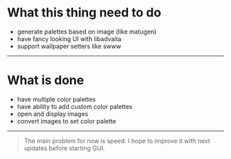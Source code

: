 # What this thing need to do

- generate palettes based on image (like matugen)
- have fancy looking UI with libadvaita
- support wallpaper setters like swww

---

# What is done

- have multiple color palettes
- have ability to add custom color palettes
- open and display images
- convert images to set color palette

---

> The main problem for now is speed. I hope to improve it with next updates before starting GUI.
